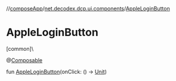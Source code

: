 //[composeApp](../../index.md)/[net.decodex.dcp.ui.components](index.md)/[AppleLoginButton](-apple-login-button.md)

# AppleLoginButton

[common]\

@[Composable](https://developer.android.com/reference/kotlin/androidx/compose/runtime/Composable.html)

fun [AppleLoginButton](-apple-login-button.md)(onClick: () -&gt; [Unit](https://kotlinlang.org/api/latest/jvm/stdlib/kotlin/-unit/index.html))
